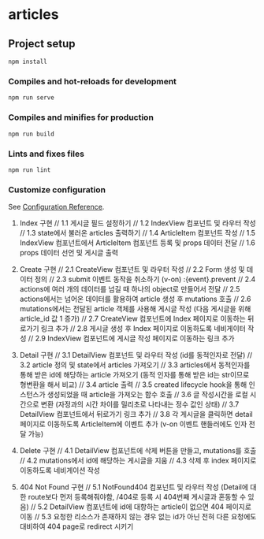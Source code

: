# articles

## Project setup
```
npm install
```

### Compiles and hot-reloads for development
```
npm run serve
```

### Compiles and minifies for production
```
npm run build
```

### Lints and fixes files
```
npm run lint
```

### Customize configuration
See [Configuration Reference](https://cli.vuejs.org/config/).

1. Index 구현
  // 1.1 게시글 필드 설정하기
  // 1.2 IndexView 컴포넌트 및 라우터 작성
  // 1.3 state에서 불러온 articles 출력하기
  // 1.4 ArticleItem 컴포넌트 작성
  // 1.5 IndexView 컴포넌트에서 ArticleItem 컴포넌트 등록 및 props 데이터 전달
  // 1.6 props 데이터 선언 및 게시글 출력

2. Create 구현
  // 2.1 CreateView 컴포넌트 및 라우터 작성
  // 2.2 Form 생성 및 데이터 정의
  // 2.3 submit 이벤트 동작을 취소하기 (v-on) :{event}.prevent
  // 2.4 actions에 여러 개의 데이터를 넘길 때 하나의 object로 만들어서 전달
  // 2.5 actions에서는 넘어온 데이터를 활용하여 article 생성 후 mutations 호출
  // 2.6 mutations에서는 전달된 article 객체를 사용해 게시글 작성 (다음 게시글을 위해 article_id 값 1 증가)
  // 2.7 CreateView 컴포넌트에 Index 페이지로 이동하는 뒤로가기 링크 추가
  // 2.8 게시글 생성 후 Index 페이지로 이동하도록 네비게이터 작성
  // 2.9 IndexView 컴포넌트에 게시글 작성 페이지로 이동하는 링크 추가

3. Detail 구현
  // 3.1 DetailView 컴포넌트 및 라우터 작성 (id를 동적인자로 전달)
  // 3.2 article 정의 및 state에서 articles 가져오기
  // 3.3 articles에서 동적인자를 통해 받은 id에 해당하는 article 가져오기 (동적 인자를 통해 받은 id는 str이므로 형변환을 해서 비교)
  // 3.4 article 출력
  // 3.5 created lifecycle hook을 통해 인스턴스가 생성되었을 때 article을 가져오는 함수 호출
  // 3.6 글 작성시간을 로컬 시간으로 변환 (자정과의 시간 차이를 밀리초로 나타내는 정수 값인 상태)
  // 3.7 DetailView 컴포넌트에서 뒤로가기 링크 추가
 // 3.8 각 게시글을 클릭하면 detail 페이지로 이동하도록 ArticleItem에 이벤트 추가 (v-on 이벤트 핸들러에도 인자 전달 가능)

4. Delete 구현
  // 4.1 DetailView 컴포넌트에 삭제 버튼을 만들고, mutations를 호출
  // 4.2 mutations에서 id에 해당하는 게시글을 지움
  // 4.3 삭제 후 index 페이지로 이동하도록 네비게이션 작성

5. 404 Not Found 구현
  // 5.1 NotFound404 컴포넌트 및 라우터 작성 (Detail에 대한 route보다 먼저 등록해줘야함, /404로 등록 시 404번째 게시글과 혼동할 수 있음)
  // 5.2 DetailView 컴포넌트에 id에 대항하는 article이 없으면 404 페이지로 이동
 // 5.3 요청한 리소스가 존재하지 않는 경우 없는 id가 아닌 전혀 다른 요청에도 대비하여 404 page로 redirect 시키기
